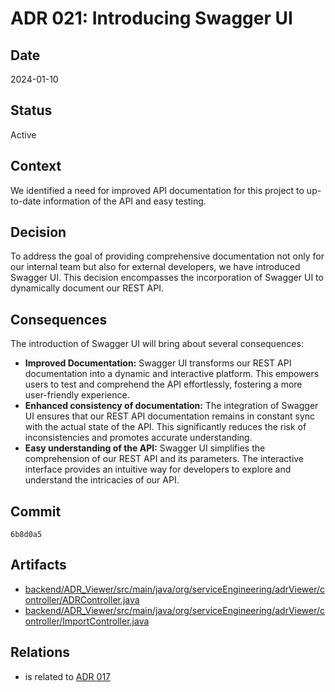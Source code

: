 # ADR 021: Introducing Swagger UI

## Date

2024-01-10

## Status

Active

## Context
We identified a need for improved API documentation for this project to up-to-date information
of the API and easy testing.

## Decision

To address the goal of providing comprehensive documentation not only for our internal team but also for external
developers, we have introduced Swagger UI. This decision encompasses the incorporation of Swagger UI to 
dynamically document our REST API.

## Consequences

The introduction of Swagger UI will bring about several consequences:

- **Improved Documentation:** Swagger UI transforms our REST API documentation into a dynamic and interactive platform. 
    This empowers users to test and comprehend the API effortlessly, fostering a more user-friendly experience.
- **Enhanced consistency of documentation:** The integration of Swagger UI ensures that our REST API documentation remains in constant 
    sync with the actual state of the API. This significantly reduces the risk of inconsistencies and promotes accurate understanding.
- **Easy understanding of the API:** Swagger UI simplifies the comprehension of our REST API and its parameters. The interactive 
    interface provides an intuitive way for developers to explore and understand the intricacies of our API.

## Commit

`6b8d0a5`

## Artifacts

- [backend/ADR_Viewer/src/main/java/org/serviceEngineering/adrViewer/controller/ADRController.java](../../backend/ADR_Viewer/src/main/java/org/serviceEngineering/adrViewer/controller/ADRController.java)
- [backend/ADR_Viewer/src/main/java/org/serviceEngineering/adrViewer/controller/ImportController.java](../../backend/ADR_Viewer/src/main/java/org/serviceEngineering/adrViewer/controller/ImportController.java)

## Relations
- is related to [ADR 017](adr-017.md)


